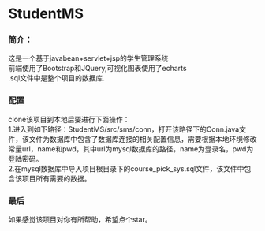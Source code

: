 # StudentMS

### 简介：

这是一个基于javabean+servlet+jsp的学生管理系统<br/>
前端使用了Bootstrap和JQuery,可视化图表使用了echarts<br/>
.sql文件中是整个项目的数据库.<br/>

### 配置

clone该项目到本地后要进行下面操作：<br/>
1.进入到如下路径：StudentMS/src/sms/conn，打开该路径下的Conn.java文件，该文件为数据库中包含了数据库连接的相关配置信息，需要根据本地环境修改常量url，name和pwd，其中url为mysql数据库的路径，name为登录名，pwd为登陆密码。<br/>
2.在mysql数据库中导入项目根目录下的course_pick_sys.sql文件，该文件中包含该项目所有需要的数据。

### 最后

如果感觉该项目对你有所帮助，希望点个star。
